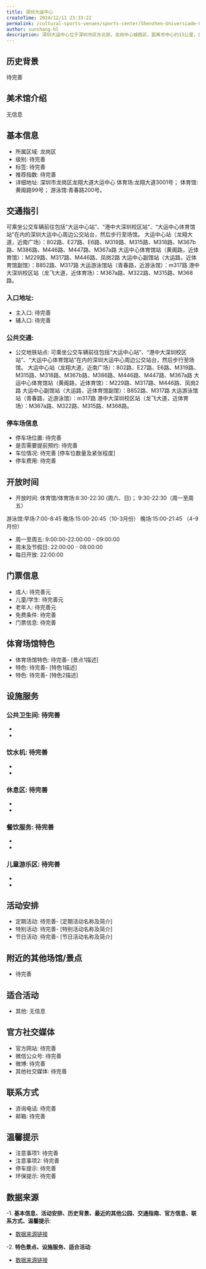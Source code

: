 ```yaml
---
title: 深圳大运中心
createTime: 2024/12/11 23:33:22
permalink: /cultural-sports-venues/sports-center/Shenzhen-Universiade-Center/
author: sunshang-hl
description: 深圳大运中心位于深圳市区东北部，龙岗中心城西区，距离市中心约15公里，总占地面积52.05万平方米，总建筑面积29万平方米，由德国GMP公司设计，主体育场、主体育馆、游泳馆等一场两馆颇似三块水晶巨石，呈三角形分布，与周围的山体、绿地、大运湖水面配合，形成了独特的“山水石”结构。 深圳大运天地作为华润万象生活的创新产品，
---
```


<ImageCard
image="http://www.sz.gov.cn/img/4/4097/4097611/11129078.png"
title= "深圳大运中心"
description= ""
date="2024/12/17"
href="/"
author="sunshang-hl"
/>

## 历史背景
 待完善

## 美术馆介绍
 无信息

## 基本信息
- 所属区域: 龙岗区
- 级别: 待完善
- 标签: 待完善
- 推荐指数: 待完善
- 详细地址: 深圳市龙岗区龙翔大道大运中心
体育场:龙翔大道3001号；
体育馆:黄阁路99号；
游泳馆:青春路200号。

## 交通指引
 可乘坐公交车辆前往包括“大运中心站”、“港中大深圳校区站”、“大运中心体育馆站”在内的深圳大运中心周边公交站台，然后步行至场馆。 大运中心站（龙翔大道，近南广场）：802路、E27路、E6路、M319路、M315路、M318路、M367b路、M386路、M446路、M447路、M367a路 大运中心体育馆站（黄阁路，近体育馆）：M229路、M317路、M446路、凤岗2路 大运中心副馆站（大运路，近体育馆副馆）：B852路、M317路 大运游泳馆站（青春路，近游泳馆）：m317路 港中大深圳校区站（龙飞大道，近体育场）：M367a路、M322路、M315路、M368路。
### 入口地址:
- 主入口: 待完善
- 辅入口: 待完善
### 公共交通:
- 公交地铁站点: 可乘坐公交车辆前往包括“大运中心站”、“港中大深圳校区站”、“大运中心体育馆站”在内的深圳大运中心周边公交站台，然后步行至场馆。 大运中心站（龙翔大道，近南广场）：802路、E27路、E6路、M319路、M315路、M318路、M367b路、M386路、M446路、M447路、M367a路 大运中心体育馆站（黄阁路，近体育馆）：M229路、M317路、M446路、凤岗2路 大运中心副馆站（大运路，近体育馆副馆）：B852路、M317路 大运游泳馆站（青春路，近游泳馆）：m317路 港中大深圳校区站（龙飞大道，近体育场）：M367a路、M322路、M315路、M368路。

### 停车场信息
- 停车场位置: 待完善
- 是否需要提前预约: 待完善
- 车位情况: 待完善 [停车位数量及紧张程度]
- 停车费用: 待完善

## 开放时间
- 开放时间: 体育馆/体育场:8:30-22:30 (周六、日)；
9:30-22:30（周一至周五）

游泳馆:早场:7:00-8:45
晚场:15:00-20:45（10-3月份） 
晚场:15:00-21:45
（4-9月份）
- 周一至周五: 9:00:00-22:00:00 - 09:00:00
- 周末及节假日: 22:00:00 - 08:00:00
- 每日开放: 22:00:00

## 门票信息
- 成人: 待完善元
- 儿童/学生: 待完善元
- 老年人: 待完善元
- 免费条件: 待完善
- 门票信息: 待完善

## 体育场馆特色
- 体育场馆特色: 待完善- [景点1描述]
- 特色: 待完善- [特色1描述]
- 特色: 待完善- [特色2描述]

## 设施服务
### 公共卫生间: 待完善
- 
- 
### 饮水机: 待完善
- 
- 
### 休息区: 待完善
- 
- 
### 餐饮服务: 待完善
- 
- 
### 儿童游乐区: 待完善
- 
- 

## 活动安排
- 定期活动: 待完善- [定期活动名称及简介]
- 特别活动: 待完善- [特别活动名称及简介]
- 节日活动: 待完善- [节日活动名称及简介]

## 附近的其他场馆/景点
- 待完善

## 适合活动
- 其他: 无信息

## 官方社交媒体
- 官方网站: 待完善
- 微信公众号: 待完善
- 微博: 待完善
- 其他社交媒体: 待完善

## 联系方式
- 咨询电话: 待完善
- 邮箱: 待完善

## 温馨提示
- 注意事项1: 待完善
- 注意事项2: 待完善
- 停车提示: 待完善
- 环保提示: 待完善

## 数据来源
-1. **基本信息、活动安排、历史背景、最近的其他公园、交通指南、官方信息、联系方式、温馨提示**:
- [数据来源链接](http://www.sz.gov.cn/szzt2010/szwtt/wtcg/tycg/content/post_11129078.html)

-2. **特色景点、设施服务、适合活动**:
- [数据来源链接](http://www.sz.gov.cn/szzt2010/szwtt/wtcg/tycg/content/post_11129078.html)

